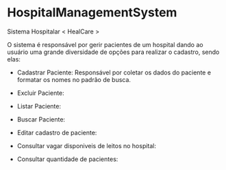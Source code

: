 # HospitalManagementSystem
Sistema Hospitalar < HealCare >

O sistema é responsável por gerir pacientes de um hospital dando ao usuário uma grande diversidade de opções para realizar o cadastro, sendo elas:

- Cadastrar Paciente:
  Responsável por coletar os dados do paciente e formatar os nomes no padrão de busca.
  
- Excluir Paciente:

- Listar Paciente:

- Buscar Paciente:

- Editar cadastro de paciente:

- Consultar vagar disponiveis de leitos no hospital:

- Consultar quantidade de pacientes:
